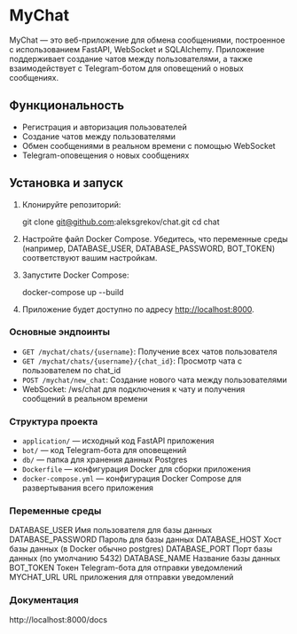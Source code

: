 # MyChat

MyChat — это веб-приложение для обмена сообщениями, построенное с использованием FastAPI, WebSocket и SQLAlchemy.
Приложение поддерживает создание чатов между пользователями, а также взаимодействует с Telegram-ботом для оповещений о
новых сообщениях.

## Функциональность

- Регистрация и авторизация пользователей
- Создание чатов между пользователями
- Обмен сообщениями в реальном времени с помощью WebSocket
- Telegram-оповещения о новых сообщениях

## Установка и запуск

1. Клонируйте репозиторий:

   git clone git@github.com:aleksgrekov/chat.git
   cd chat


2. Настройте файл Docker Compose. Убедитесь, что переменные среды (например, DATABASE_USER, DATABASE_PASSWORD,
   BOT_TOKEN) соответствуют вашим настройкам.

3. Запустите Docker Compose:

   docker-compose up --build

4. Приложение будет доступно по адресу [http://localhost:8000](http://localhost:8000).

### Основные эндпоинты

- `GET /mychat/chats/{username}`: Получение всех чатов пользователя
- `GET /mychat/chats/{username}/{chat_id}`: Просмотр чата с пользователем по chat_id
- `POST /mychat/new_chat`: Создание нового чата между пользователями
- WebSocket: /ws/chat для подключения к чату и получения сообщений в реальном времени

### Структура проекта

- `application/` — исходный код FastAPI приложения
- `bot/` — код Telegram-бота для оповещений
- `db/` — папка для хранения данных Postgres
- `Dockerfile` — конфигурация Docker для сборки приложения
- `docker-compose.yml` — конфигурация Docker Compose для развертывания всего приложения

### Переменные среды

DATABASE_USER Имя пользователя для базы данных
DATABASE_PASSWORD Пароль для базы данных
DATABASE_HOST Хост базы данных (в Docker обычно postgres)
DATABASE_PORT Порт базы данных (по умолчанию 5432)
DATABASE_NAME Название базы данных
BOT_TOKEN Токен Telegram-бота для отправки уведомлений
MYCHAT_URL URL приложения для отправки уведомлений

### Документация

http://localhost:8000/docs
